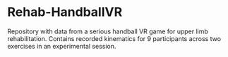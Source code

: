 # Rehab-HandballVR
Repository with data from a serious handball VR game for upper limb rehabilitation. Contains recorded kinematics for 9 participants across two exercises in an experimental session.
